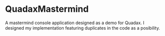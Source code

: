 # QuadaxMastermind
A mastermind console application designed as a demo for Quadax. 
I designed my implementation featuring duplicates in the code as a posibility.
